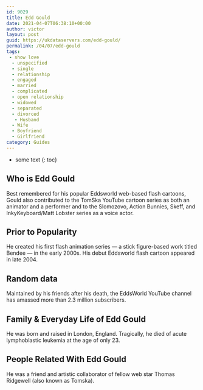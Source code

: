 ```yaml
---
id: 9029
title: Edd Gould
date: 2021-04-07T06:38:10+00:00
author: victor
layout: post
guid: https://ukdataservers.com/edd-gould/
permalink: /04/07/edd-gould
tags:
 - show love
  - unspecified
  - single
  - relationship
  - engaged
  - married
  - complicated
  - open relationship
  - widowed
  - separated
  - divorced
   - Husband
  - Wife
  - Boyfriend
  - Girlfriend
category: Guides
---
```


* some text
{: toc}


## Who is Edd Gould



Best remembered for his popular Eddsworld web-based flash cartoons, Gould also contributed to the TomSka YouTube cartoon series as both an animator and a performer and to the Slomozovo, Action Bunnies, Skeff, and InkyKeyboard/Matt Lobster series as a voice actor.

                
                
                
## Prior to Popularity



He created his first flash animation series &#8212; a stick figure-based work titled Bendee &#8212; in the early 2000s. His debut Eddsworld flash cartoon appeared in late 2004.

                
                
                
## Random data



Maintained by his friends after his death, the EddsWorld YouTube channel has amassed more than 2.3 million subscribers.

                
                
                
## Family & Everyday Life of Edd Gould



He was born and raised in London, England. Tragically, he died of acute lymphoblastic leukemia at the age of only 23.

                
                
                
## People Related With Edd Gould



He was a friend and artistic collaborator of fellow web star Thomas Ridgewell (also known as Tomska).

                
              
            
          
          
          
